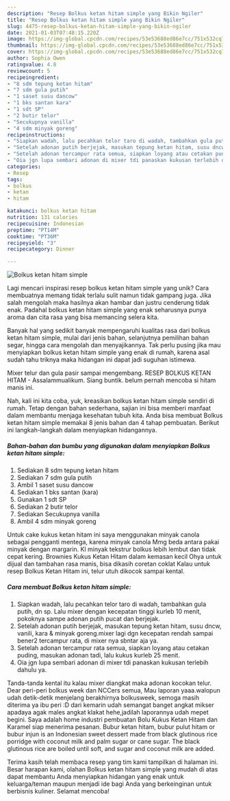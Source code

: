 ```yaml
---
description: "Resep Bolkus ketan hitam simple yang Bikin Ngiler"
title: "Resep Bolkus ketan hitam simple yang Bikin Ngiler"
slug: 4475-resep-bolkus-ketan-hitam-simple-yang-bikin-ngiler
date: 2021-01-03T07:48:15.220Z
image: https://img-global.cpcdn.com/recipes/53e53688ed86e7cc/751x532cq70/bolkus-ketan-hitam-simple-foto-resep-utama.jpg
thumbnail: https://img-global.cpcdn.com/recipes/53e53688ed86e7cc/751x532cq70/bolkus-ketan-hitam-simple-foto-resep-utama.jpg
cover: https://img-global.cpcdn.com/recipes/53e53688ed86e7cc/751x532cq70/bolkus-ketan-hitam-simple-foto-resep-utama.jpg
author: Sophia Owen
ratingvalue: 4.8
reviewcount: 5
recipeingredient:
- "8 sdm tepung ketan hitam"
- "7 sdm gula putih"
- "1 saset susu dancow"
- "1 bks santan kara"
- "1 sdt SP"
- "2 butir telor"
- "Secukupnya vanilla"
- "4 sdm minyak goreng"
recipeinstructions:
- "Siapkan wadah, lalu pecahkan telor taro di wadah, tambahkan gula putih, dn sp. Lalu mixer dengan kecepatan tinggi kurleb 10 menit, pokoknya sampe adonan putih pucat dan berjejak."
- "Setelah adonan putih berjejak, masukan tepung ketan hitam, susu dncw, vanili, kara &amp; minyak goreng.mixer lagi dgn kecepatan rendah sampai bener2 tercampur rata, di mixer nya sbntar aja ya."
- "Setelah adonan tercampur rata semua, siapkan loyang atau cetakan puding, masukan adonan tadi, lalu kukus kurleb 25 menit."
- "Oia jgn lupa sembari adonan di mixer tdi panaskan kukusan terlebih dahulu ya."
categories:
- Resep
tags:
- bolkus
- ketan
- hitam

katakunci: bolkus ketan hitam 
nutrition: 131 calories
recipecuisine: Indonesian
preptime: "PT14M"
cooktime: "PT36M"
recipeyield: "3"
recipecategory: Dinner

---
```



![Bolkus ketan hitam simple](https://img-global.cpcdn.com/recipes/53e53688ed86e7cc/751x532cq70/bolkus-ketan-hitam-simple-foto-resep-utama.jpg)

Lagi mencari inspirasi resep bolkus ketan hitam simple yang unik? Cara membuatnya memang tidak terlalu sulit namun tidak gampang juga. Jika salah mengolah maka hasilnya akan hambar dan justru cenderung tidak enak. Padahal bolkus ketan hitam simple yang enak seharusnya punya aroma dan cita rasa yang bisa memancing selera kita.

Banyak hal yang sedikit banyak mempengaruhi kualitas rasa dari bolkus ketan hitam simple, mulai dari jenis bahan, selanjutnya pemilihan bahan segar, hingga cara mengolah dan menyajikannya. Tak perlu pusing jika mau menyiapkan bolkus ketan hitam simple yang enak di rumah, karena asal sudah tahu triknya maka hidangan ini dapat jadi suguhan istimewa.

Mixer telur dan gula pasir sampai mengembang. RESEP BOLKUS KETAN HITAM - Assalammualikum. Siang buntik. belum pernah mencoba si hitam manis ini.


Nah, kali ini kita coba, yuk, kreasikan bolkus ketan hitam simple sendiri di rumah. Tetap dengan bahan sederhana, sajian ini bisa memberi manfaat dalam membantu menjaga kesehatan tubuh kita. Anda bisa membuat Bolkus ketan hitam simple memakai 8 jenis bahan dan 4 tahap pembuatan. Berikut ini langkah-langkah dalam menyiapkan hidangannya.

<!--inarticleads1-->

##### Bahan-bahan dan bumbu yang digunakan dalam menyiapkan Bolkus ketan hitam simple:

1. Sediakan 8 sdm tepung ketan hitam
1. Sediakan 7 sdm gula putih
1. Ambil 1 saset susu dancow
1. Sediakan 1 bks santan (kara)
1. Gunakan 1 sdt SP
1. Sediakan 2 butir telor
1. Sediakan Secukupnya vanilla
1. Ambil 4 sdm minyak goreng


Untuk cake kukus ketan hitam ini saya menggunakan minyak canola sebagai pengganti mentega, karena minyak canola Mmg beda antara pakai minyak dengan margarin. Kl minyak tekstrur bolkus lebih lembut dan tidak cepat kering. Brownies Kukus Ketan Hitam dalam kemasan kecil Ohya untuk dijual dan tambahan rasa manis, bisa dikasih coretan coklat Kalau untuk resep Bolkus Ketan Hitam ini, telur utuh dikocok sampai kental. 

<!--inarticleads2-->

##### Cara membuat Bolkus ketan hitam simple:

1. Siapkan wadah, lalu pecahkan telor taro di wadah, tambahkan gula putih, dn sp. Lalu mixer dengan kecepatan tinggi kurleb 10 menit, pokoknya sampe adonan putih pucat dan berjejak.
1. Setelah adonan putih berjejak, masukan tepung ketan hitam, susu dncw, vanili, kara &amp; minyak goreng.mixer lagi dgn kecepatan rendah sampai bener2 tercampur rata, di mixer nya sbntar aja ya.
1. Setelah adonan tercampur rata semua, siapkan loyang atau cetakan puding, masukan adonan tadi, lalu kukus kurleb 25 menit.
1. Oia jgn lupa sembari adonan di mixer tdi panaskan kukusan terlebih dahulu ya.


Tanda-tanda kental itu kalau mixer diangkat maka adonan kocokan telur. Dear peri-peri bolkus week dan NCCers semua, Mau laporan yaaa.walopun udah detik-detik menjelang berakhirnya bolkusweek, semoga masih diterima ya ibu peri :D dari kemarin udah semangat banget angkat mikser apadaya agak males angkat klakat hehe,jadilah laporannya udah mepet begini. Saya adalah home industri pembuatan Bolu Kukus Ketan Hitam dan Karamel siap menerima pesanan. Bubur ketan hitam, bubur pulut hitam or bubur injun is an Indonesian sweet dessert made from black glutinous rice porridge with coconut milk and palm sugar or cane sugar. The black glutinous rice are boiled until soft, and sugar and coconut milk are added. 

Terima kasih telah membaca resep yang tim kami tampilkan di halaman ini. Besar harapan kami, olahan Bolkus ketan hitam simple yang mudah di atas dapat membantu Anda menyiapkan hidangan yang enak untuk keluarga/teman maupun menjadi ide bagi Anda yang berkeinginan untuk berbisnis kuliner. Selamat mencoba!
